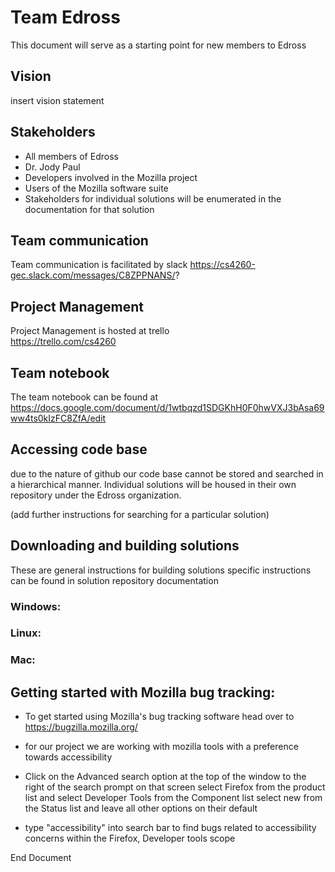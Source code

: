 # Team Edross

This document will serve as a starting point for new members to Edross

## Vision
   insert vision statement
  
## Stakeholders
  * All members of Edross
  * Dr. Jody Paul
  * Developers involved in the Mozilla project
  * Users of the Mozilla software suite
  * Stakeholders for individual solutions will be enumerated in the documentation for that solution

## Team communication
   Team communication is facilitated by slack
   https://cs4260-gec.slack.com/messages/C8ZPPNANS/?
  
## Project Management  
   Project Management is hosted at trello  
   https://trello.com/cs4260

## Team notebook  
   The team notebook can be found at  
   https://docs.google.com/document/d/1wtbqzd1SDGKhH0F0hwVXJ3bAsa69ww4ts0kIzFC8ZfA/edit
  
## Accessing code base


   due to the nature of github our code base cannot be stored and searched in a hierarchical manner. 
   Individual solutions will be  housed in their own repository under the Edross organization. 
   
   (add further instructions for searching for a particular solution)
  
## Downloading and building solutions
   These are general instructions for building solutions specific instructions can be found in solution repository documentation

   ### Windows:
   
   ### Linux:
   
   ### Mac:
  
## Getting started with Mozilla bug tracking:
  
  * To get started using Mozilla's bug tracking software head over to https://bugzilla.mozilla.org/
  
  * for our project we are working with mozilla tools with a preference towards accessibility
  
  * Click on the Advanced search option at the top of the window to the right of the search prompt
  on that screen select Firefox from the product list and select Developer Tools from the Component list
  select new from the Status list and leave all other options on their default
  
  * type "accessibility" into search bar to find bugs related to accessibility concerns within the Firefox, Developer tools scope

End Document
